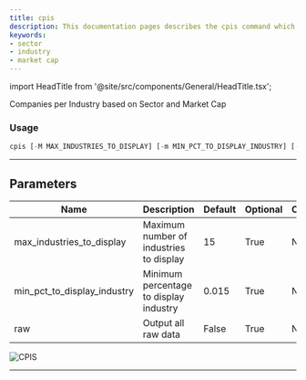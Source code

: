 ```yaml
---
title: cpis
description: This documentation pages describes the cpis command which allows users to visualize companies per industry based on sector and market cap
keywords:
- sector
- industry
- market cap
---
```


import HeadTitle from '@site/src/components/General/HeadTitle.tsx';

<HeadTitle title="stocks/sia/cpis - Reference | OpenBB Terminal Docs" />

Companies per Industry based on Sector and Market Cap

### Usage

```python
cpis [-M MAX_INDUSTRIES_TO_DISPLAY] [-m MIN_PCT_TO_DISPLAY_INDUSTRY] [-r]
```

---

## Parameters

| Name | Description | Default | Optional | Choices |
| ---- | ----------- | ------- | -------- | ------- |
| max_industries_to_display | Maximum number of industries to display | 15 | True | None |
| min_pct_to_display_industry | Minimum percentage to display industry | 0.015 | True | None |
| raw | Output all raw data | False | True | None |

![CPIS](https://user-images.githubusercontent.com/46355364/153896896-9e102f13-28ee-4abf-9277-a7c2ecfd08ab.png)

---
